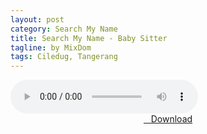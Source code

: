 ```yaml
---
layout: post
category: Search My Name
title: Search My Name - Baby Sitter
tagline: by MixDom
tags: Ciledug, Tangerang
---
```


<audio class='js-player' style="--plyr-color-main: #212121;" controls>
<source src="https://drive.google.com/uc?authuser=0&id=1rbqS-6XRlVeBErqZOKKqZCZkqTDro6JO&export=download" type="audio/mp3">
</audio>

<!--more-->

<center>
<a href="/dl/deritaini-everyonedoeseverythingnew/" ><i class="fa fa-caret-down" aria-hidden="true"></i>&nbsp; &nbsp;Download</a>
</center>
